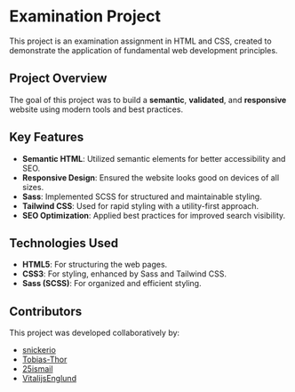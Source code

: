 # Examination Project

This project is an examination assignment in HTML and CSS, created to demonstrate the application of fundamental web development principles.

## Project Overview

The goal of this project was to build a **semantic**, **validated**, and **responsive** website using modern tools and best practices.

## Key Features

- **Semantic HTML**: Utilized semantic elements for better accessibility and SEO.
- **Responsive Design**: Ensured the website looks good on devices of all sizes.
- **Sass**: Implemented SCSS for structured and maintainable styling.
- **Tailwind CSS**: Used for rapid styling with a utility-first approach.
- **SEO Optimization**: Applied best practices for improved search visibility.

## Technologies Used

- **HTML5**: For structuring the web pages.
- **CSS3**: For styling, enhanced by Sass and Tailwind CSS.
- **Sass (SCSS)**: For organized and efficient styling.

## Contributors

This project was developed collaboratively by:

- [snickerio](https://github.com/snickerio)
- [Tobias-Thor](https://github.com/Tobias-Thor)
- [25ismail](https://github.com/25ismail)
- [VitalijsEnglund](https://github.com/VitalijsEnglund)
